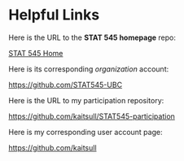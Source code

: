 # Helpful Links


Here is the URL to the **STAT 545 homepage** repo:

[STAT 545 Home](https://github.com/STAT545-UBC/STAT545-home)

Here is its corresponding *organization* account:

https://github.com/STAT545-UBC

Here is the URL to my participation repository:

https://github.com/kaitsull/STAT545-participation

Here is my corresponding user account page:

https://github.com/kaitsull
